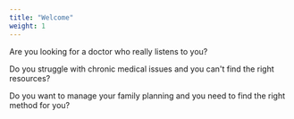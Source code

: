 ```yaml
---
title: "Welcome"
weight: 1
---
```


Are you looking for a doctor who really listens to you?

Do you struggle with chronic medical issues and you can't find the right resources?

Do you want to manage your family planning and you need to find the right method for you?
